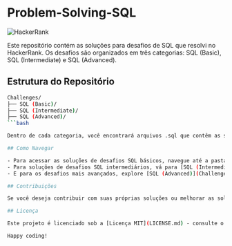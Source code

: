# Problem-Solving-SQL

![HackerRank](https://upload.wikimedia.org/wikipedia/commons/thumb/4/40/HackerRank_Icon-1000px.png/800px-HackerRank_Icon-1000px.png)

Este repositório contém as soluções para desafios de SQL que resolvi no HackerRank. Os desafios são organizados em três categorias: SQL (Basic), SQL (Intermediate) e SQL (Advanced).

## Estrutura do Repositório

```bash
Challenges/
├── SQL (Basic)/
├── SQL (Intermediate)/
├── SQL (Advanced)/
```bash

Dentro de cada categoria, você encontrará arquivos .sql que contêm as soluções para os desafios correspondentes.

## Como Navegar

- Para acessar as soluções de desafios SQL básicos, navegue até a pasta [SQL (Basic)](Challenges/SQL%20(Basic)/).
- Para soluções de desafios SQL intermediários, vá para [SQL (Intermediate)](Challenges/SQL%20(Intermediate)/).
- E para os desafios mais avançados, explore [SQL (Advanced)](Challenges/SQL%20(Advanced)/).

## Contribuições

Se você deseja contribuir com suas próprias soluções ou melhorar as soluções existentes, sinta-se à vontade para fazer um fork deste repositório, criar um branch com suas alterações e enviar um pull request. Sua contribuição será apreciada!

## Licença

Este projeto é licenciado sob a [Licença MIT](LICENSE.md) - consulte o arquivo LICENSE.md para obter detalhes.

Happy coding!
